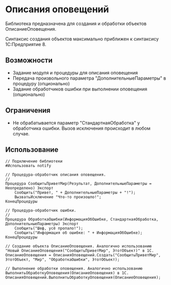 # Описания оповещений

Библиотека предназначена для создания и обработки объектов ОписаниеОповещения.

Синтаксис создания объектов максимально приближен к синтаксису 1С:Предприятие 8.

## Возможности

* Задание модуля и процедуры для описания оповещения
* Передача произвольного параметра "ДополнительныеПараметры" в процедуру (опционально)
* Задание обработчиков ошибки при выполнении оповещения (опционально)

## Ограничения

* Не обрабатывается параметр "СтандартнаяОбработка" у обработчика ошибки. Вызов исключения происходит в любом случае.

## Использование

```bsl
// Подключение библиотеки
#Использовать notify

// Процедура-обработчик описания оповещения.
//
Процедура СообщитьПриветМир(Результат, ДополнительныеПараметры = Неопределено) Экспорт
    Сообщить("Привет, " + ДополнительныеПараметры + "!");
    ВызватьИсключение "Что-то произошло!";
КонецПроцедуры

// Процедура-обработчик ошибки.
//
Процедура ОбработкаОшибки(ИнформацияОбОшибке, СтандартнаяОбработка, ДополнительныеПараметры) Экспорт
    Сообщить("Шеф, усё пропало!");
    Сообщить("Информация об ошибке: " + ИнформацияОбОшибке);
КонецПроцедуры

// Создание объекта ОписаниеОповещения. Аналогично использованию "Новый ОписаниеОповещения("СообщитьПриветМир", ЭтотОбъект)" в 1С.
ОписаниеОповещения = ОписанияОповещений.Создать("СообщитьПриветМир", ЭтотОбъект, "Мир", "ОбработкаОшибки", ЭтотОбъект);

// Выполнение обработки оповещения. Аналогично использованию ВыполнитьОбработкуОповещения(ОписаниеОповещения) в 1С.
ОписанияОповещений.ВыполнитьОбработкуОповещения(ОписаниеОповещения);
```

